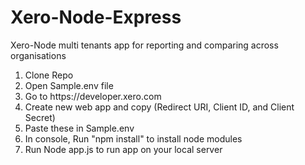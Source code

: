 # Xero-Node-Express
Xero-Node multi tenants app for reporting and comparing across organisations


<ol>
	<li>Clone Repo</li>
	<li>Open Sample.env file</li>
	<li>Go to https://developer.xero.com</li>
	<li>Create new web app and copy (Redirect URI, Client ID, and Client Secret)</li>
	<li>Paste these in Sample.env</li>
	<li>In console, Run "npm install" to install node modules</li>
	<li>Run Node app.js to run app on your local server</li>
	</ol>
	
